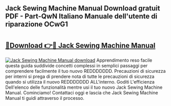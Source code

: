 ## Jack Sewing Machine Manual Download gratuit PDF - Part-QwN Italiano Manuale dell'utente di riparazione OCwG1

# <h2><a href="http://dffyho.blite.top/?on=Jack+Sewing+Machine+Manual">🔗Download 👉🔴 Jack Sewing Machine Manual</a></h2>

[![Jack Sewing Machine Manual download](https://i.imgur.com/lujVjoI.png)](http://dffyho.blite.top/?on=Jack+Sewing+Machine+Manual)
Apprendimento reso facile questa guida suddivide concetti complessi in semplici passaggi per comprendere facilmente il tuo nuovo REDDDDDDD. Precauzioni di sicurezza per interni si prega di prendere nota di tutte le precauzioni di sicurezza quando si utilizza il nuovo REDDDDDDD ALL'interno. Goditi L'efficienza Dell'elenco delle funzionalità mentre usi il tuo nuovo Jack Sewing Machine Manual. Cominciamo! Contattaci oggi e lascia che Jack Sewing Machine Manual ti guidi attraverso il processo.
